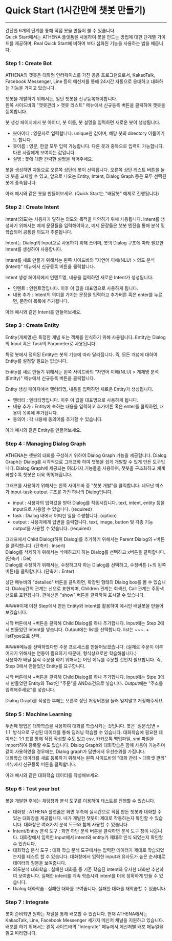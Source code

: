 
# Quick Start (1시간만에 챗봇 만들기)
---
간단한 6개의 단계를 통해 직접 봇을 만들어 볼 수 있습니다.  
Quick Start에서는 ATHENA 플랫폼을 사용하여 봇을 만드는 방법에 대한 단계별 가이드를 제공하며, Real Quick Start에 비하여 보다 심화된 기능을 사용하는 법을 배웁니다.

### Step 1 : Create Bot
ATHENA의 챗봇은 대화형 인터페이스를 가진 응용 프로그램으로서, KakaoTalk, Facebook Messenger, Line 등의 메신저를 통해 24시간 자동으로 응대하고 대화하는 기능을 가지고 있습니다.  

챗봇을 개발하기 위해서는, 일단 챗봇을 신규등록해야합니다.  
왼쪽 사이드바의 "챗봇관리 > 챗봇 리스트" 메뉴에서 신규등록 버튼을 클릭하여 챗봇을 등록합니다.  

봇 생성 페이지에서 봇 아이디, 봇 이름, 봇 설명을 입력하면 새로운 봇이 생성됩니다.  

- 봇아이디 : 영문자로 입력합니다. unique한 값이며, 해당 봇의 directory 이름이기도 합니다.
- 봇이름 : 영문, 한글 모두 입력 가능합니다. 다른 봇과 중복으로 입력이 가능합니다. 다른 사람에게  보여지는 값입니다.
- 설명 : 봇에 대한 간략한 설명을 적어주세요.  

봇을 생성하면 자동으로 오른쪽 상단에 봇이 선택됩니다. 오른쪽 상단 리스트 버튼을 눌러 봇을 교체할 수 있고, 앞으로 나오는 Entity, Intent, Dialog Graph 등은 모두 선택된 봇에 종속됩니다.

아래 예시와 같은 봇을 만들어보세요. (Quick Start는 "배달봇" 예제로 진행됩니다) 

### Step 2 : Create Intent
Intent(의도)는 사용자가 말하는 의도와 목적을 파악하기 위해 사용됩니다. Intent를 생성하기 위해서는 예제 문장들을 입력해야하고, 예제 문장들은 챗봇 엔진을 통해 분석 및 학습되어 공통된 의도가 추론됩니다.  

Intent는 Dialog의 Input으로 사용하기 위해 쓰이며, 봇의 Dialog 구조에 따라 필요한 Intent를 생성하여 사용합니다.  

Intent를 새로 만들기 위해서는 왼쪽 사이드바의 "자연어 이해(NLU) > 의도 분석(Intent)" 메뉴에서 신규등록 버튼을 클릭합니다.

Intent 생성 페이지에서 인텐트명, 내용을 입력하면 새로운 Intent가 생성됩니다.  

- 인텐트 : 인텐트명입니다. 이후 이 값을 대표명으로 사용하게 됩니다.
- 내용 추가 : Intent의 의미를 가지는 문장을 입력하고 추가버튼 혹은 enter를 누르면, 문장이 목록에 추가됩니다.  

아래 예시와 같은 Intent를 만들어보세요.

### Step 3 : Create Entity
Entity(개체명)은 특정한 개념 또는 객체를 인식하기 위해 사용됩니다. Entity는 Dialog의 Input 혹은 Task의 Parameter로 사용됩니다.  

특정 봇에서 정의된 Entity는 봇의 기능에 따라 달라집니다. 즉, 모든 개념에 대하여 Entity를 설정할 필요는 없습니다.  

Entity를 새로 만들기 위해서는 왼쪽 사이드바의 "자연어 이해(NLU) > 개체명 분석(Entity)" 메뉴에서 신규등록 버튼을 클릭합니다.  
  
Entity 생성 페이지에서 엔터티명, 내용을 입력하면 새로운 Entity가 생성됩니다.  

- 엔터티 : 엔터티명입니다. 이후 이 값을 대표명으로 사용하게 됩니다.
- 내용 추가 : Entity에 속하는 내용을 입력하고 추가버튼 혹은 enter를 클릭하면, 내용이 목록에 추가됩니다.
- 동의어 : 각 내용에 동의어를 추가할 수 있습니다.

아래 예시와 같은 Entity를 만들어보세요.

### Step 4 : Managing Dialog Graph
ATHENA는 챗봇의 대화를 구성하기 위하여 Dialog Graph 기능을 제공합니다. Dialog Graph는 Dialog를 시각적으로 그래프화 하여 챗봇을 쉽게 개발할 수 있게 만든 도구입니다. Dialog Graph에 제공되는 여러가지 기능들을 사용하여, 챗봇을 구조화하고 체계화할수록 챗봇은 더욱 똑똑해집니다.   

그래프를 사용하기 위해서는 왼쪽 사이드바 중 "챗봇 개발"을 클릭합니다. 네모난 박스가 input-task-output 구조를 가진 하나의 Dialog입니다.  

- input : 사용자의 입력값을 받아 Dialog를 작동시킵니다. text, intent, entity 등을 input으로 사용할 수 있습니다. (required)
- task : Dialog 내에서 어떠한 일을 수행합니다. (option)
- output : 사용자에게 답변을 출력합니다. text, image, button 및 각종 기능 output을 사용할 수 있습니다. (required)  
  
그래프에서 Child Dialog(하위 Dialog)를 추가하기 위해서는 Parent Dialog의 +버튼을 클릭합니다. (단축키 : Insert)  
Dialog를 삭제하기 위해서는 삭제하고자 하는 Dialog를 선택하고 x버튼을 클릭합니다. (단축키 : Del)  
Dialog를 수정하기 위해서는, 수정하고자 하는 Dialog를 선택하고, 수정버튼 (+의 왼쪽 버튼)을 클릭합니다. (단축키 : Enter)  
  
상단 메뉴바의 "detailed" 버튼을 클릭하면, 확장된 형태의 Dialog box를 볼 수 있습니다. Dialog간의 관계는 선으로 표현되며, Children 관계는 회색선, Call 관계는 주황색 선으로 표현됩니다. 관계선은 "show" 버튼을 클릭하여 표시할 수 있습니다.  

#####이제 이전 Step에서 만든 Entity와 Intent를 활용하여 예시인 배달봇을 만들어 보겠습니다. 

시작 버튼에서 +버튼을 클릭해 Child Dialog를 하나 추가합니다. Input에는 Step 2에서 만들었던 Intent를 넣습니다. Output에는 list를 선택합니다. list는  ~~~. + listType으로 선택.

#####메뉴를 선택하였다면 주문 프로세스를 만들어보겠습니다. (실제로 주문이 이루어지기 위해서는 연동이 필요하기 때문에, 형식상으로만 학습해봅니다.)  
사용자가 배달 음식 주문을 하기 위해서는 어떤 메뉴를 주문할 것인지 필요합니다. 즉, Step 3에서 만들었던 Entity를 요구합니다.  

시작 버튼에서 +버튼을 클릭해 Child Dialog를 하나 추가합니다. Input에는 Stpe 3에서 만들었던 Entity와 Text인 "주문"을 AND조건으로 넣습니다. Output에는 "주소를 입력해주세요"를 넣습니다.

Dialog Graph를 작성한 후에는 오른쪽 상단 저장버튼을 눌러 잊지말고 저장해주세요.  

### Step 5 : Machine Learning
두번째 방법은 대화학습을 사용하여 대화를 학습시키는 것입니다. 봇은 '질문:답변 = 1:1' 방식으로 구성된 데이터를 통해 딥러닝 학습할 수 있습니다. 대화학습에 필요한 데이터는 1:1 표를 통해 직접 작성할 수도 있고 csv, 카카오톡 백업파일, smi 파일을 import하여 등록할 수도 있습니다. Dialog Graph와 대화학습은 함께 사용이 가능하며 같이 사용하였을 경우에는, Dialog graph가 답변에서 우선순위를 가집니다.  
대화학습 데이터를 새로 등록하기 위해서는 왼쪽 사이드바의 "대화 관리 > 대화셋 관리" 메뉴에서 신규등록 버튼을 클릭합니다.

아래 예시와 같은 대화학습 데이터를 작성해보세요.

### Step 6 : Test your bot
봇을 개발한 후에는 채팅창과 분석 도구를 이용하여 테스트를 진행할 수 있습니다.  

- 대화창 : ATHENA 플랫폼은 화면 우측에 실시간으로 직접 만든 챗봇과 대화할 수 있는 대화창을 제공합니다. 내가 개발한 챗봇이 제대로 작동하는지 확인할 수 있습니다. 대화창은 여러가지 분석 도구와 함께 사용할 수 있습니다.
- Intent/Entity 분석 도구 : 화면 하단 분석 버튼을 클릭하면 분석 도구 창이 나옵니다. 대화창에서 입력한 input에서 intent와 entity가 제대로 인식 되었는지 확인할 수 있습니다.
- 대화학습 분석 도구 : 대화 학습 분석 도구에서는 입력한 데이터가 제대로 학습되었는지를 테스트 할 수 있습니다. 대화창에서 입력한 input과 유사도가 높은 순서대로 데이터의 질문을 보여줍니다.
- 의도분석 대화학습 : 실패한 대화들 중 기존 학습된 intent와 유사한 대화만 추천하여 보여줍니다. 실패한 intent를 계속 학습시켜 intent를 더욱 정확하게 만들 수 있습니다.
- Dialog 대화학습 : 실패한 대화를 보여줍니다. 실패한 대화를 재학습할 수 있습니다.

### Step 7 : Integrate
봇이 준비되면 원하는 채널을 통해 배포할 수 있습니다. 현재 ATHENA에서는 KakaoTalk, Line, Facebook Messenger 세가지 메신저 채널을 지원하고 있습니다.  
배포를 하기 위해서는 왼쪽 사이드바의 "Integrate" 메뉴에서 메신저별 배포 매뉴얼을 읽고 따라합니다.











